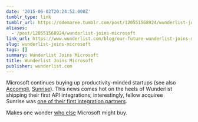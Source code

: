 ```yaml
---
date: '2015-06-02T20:24:52.000Z'
tumblr_type: link
tumblr_url: https://ddemaree.tumblr.com/post/120551568924/wunderlist-joins-microsoft
aliases:
  - /post/120551568924/wunderlist-joins-microsoft
link_url: https://www.wunderlist.com/blog/our-future-wunderlist-joins-microsoft/
slug: wunderlist-joins-microsoft
tags: []
summary: Wunderlist Joins Microsoft
title: Wunderlist Joins Microsoft
publisher: wunderlist.com
---
```


<p>Microsoft continues buying up productivity-minded startups (see also <a href="http://www.theverge.com/2014/12/1/7298679/microsoft-acquires-acompli">Accompli</a>, <a href="http://www.theverge.com/2015/2/11/7984603/microsoft-sunrise-acquisition-official">Sunrise</a>). This news comes hot on the heels of Wunderlist shipping their first API integrations; interestingly, fellow acquiree Sunrise&nbsp;was <a href="http://blog.sunrise.am/post/119356066789/sunrise-welcomes-wunderlist-on-android-ios-and">one of their first integration partners</a>.</p><p>Makes one wonder <a href="http://slack.com">who else</a> Microsoft might buy.</p>